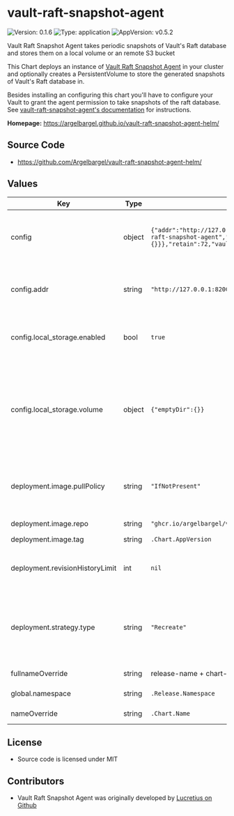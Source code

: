 # vault-raft-snapshot-agent

![Version: 0.1.6](https://img.shields.io/badge/Version-0.1.6-informational?style=flat-square) ![Type: application](https://img.shields.io/badge/Type-application-informational?style=flat-square) ![AppVersion: v0.5.2](https://img.shields.io/badge/AppVersion-v0.5.2-informational?style=flat-square)

Vault Raft Snapshot Agent takes periodic snapshots of Vault's Raft database and stores them on a local volume or an remote S3 bucket

This Chart deploys an instance of [Vault Raft Snapshot Agent](https://github.com/Argelbargel/vault-raft-snapshot-agent) in your cluster
and optionally creates a PersistentVolume to store the generated snapshots of Vault's Raft database in.

Besides installing an configuring this chart you'll have to configure your Vault to grant the agent permission to take snapshots of the raft database.
See [vault-raft-snapshot-agent's documentation](https://github.com/Argelbargel/vault-raft-snapshot-agent#authentication) for instructions.

**Homepage:** <https://argelbargel.github.io/vault-raft-snapshot-agent-helm/>

## Source Code

* <https://github.com/Argelbargel/vault-raft-snapshot-agent-helm/>

## Values

| Key | Type | Default | Description |
|-----|------|---------|-------------|
| config | object | `{"addr":"http://127.0.0.1:8200","frequency":"1h","k8s_auth_path":"kubernetes","k8s_auth_role":"vault-raft-snapshot-agent","local_storage":{"enabled":true,"volume":{"emptyDir":{}}},"retain":72,"vault_auth_method":"k8s"}` | Defines the contents of the configuration-file for vault-raft-snapshot-agent.    Except for `local_storage` the keys and values are the same as in the agent's    [configuration file](https://github.com/Argelbargel/vault-raft-snapshot-agent) |
| config.addr | string | `"http://127.0.0.1:8200"` | Url to the vault-API on the *leader* of your vault-cluster, e.g. `https?://vault-active.<vault-namespace>.svc.cluster.local:<vault-server service-port>` |
| config.local_storage.enabled | bool | `true` | Enables/disables the local storage of snaphots.    If disabled the corresponding volume and volume-mounts will not be created |
| config.local_storage.volume | object | `{"emptyDir":{}}` | Defines the kind of volume used to store the snapshots locally.    If you specify `persistentVolumeClaim` the chart can generate the    PVC for you. Just specify the claim as you would [normally do](https://kubernetes.io/docs/concepts/storage/persistent-volumes/#claims-as-volumes)    and add the property `create: true` and the relevant properties of your [PersistentVolumeClaimSpec]()    as key of `persistentVolumeClaim`. |
| deployment.image.pullPolicy | string | `"IfNotPresent"` | New releases of vault-raft-snapshot-agent always change the    `.Chart.AppVersion` of this chart thus must only be changed    if you use another repository than the default |
| deployment.image.repo | string | `"ghcr.io/argelbargel/vault-raft-snapshot-agent"` | Image that is deployed (change e.g. for private registry-proxy) |
| deployment.image.tag | string | `.Chart.AppVersion` | the image's tag |
| deployment.revisionHistoryLimit | int | `nil` | see [kubernetes docs](https://kubernetes.io/docs/concepts/workloads/controllers/deployment/#clean-up-policy)    You might want to change this to a small value to avoid cluttering up the    UI of a Continuous Delivery Tool like Argo-CD |
| deployment.strategy.type | string | `"Recreate"` | Update-strategy for the agent's pods    `Recreate` guarantees that no two snapshots get taken at the same time    `RollingUpdate` ensures that there's always one instance of the agent running |
| fullnameOverride | string | release-name + chart-name truncated to 63 chars | overrides the generated full-name for generated resources |
| global.namespace | string | `.Release.Namespace` | allows to override the release's namespace |
| nameOverride | string | `.Chart.Name` | overrides the generated name for generated resources |

## License
- Source code is licensed under MIT

## Contributors
- Vault Raft Snapshot Agent was originally developed by [Lucretius on Github](https://github.com/Lucretius/vault_raft_snapshot_agent)
